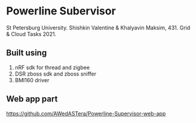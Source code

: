 # Powerline Subervisor
St Petersburg University. Shishkin Valentine & Khalyavin Maksim, 431.
Grid & Cloud Tasks 2021.
## Built using
1. nRF sdk for thread and zigbee
2. DSR zboss sdk and zboss sniffer
3. BMI160 driver
## Web app part
https://github.com/AWedASTera/Powerline-Supervisor-web-app

